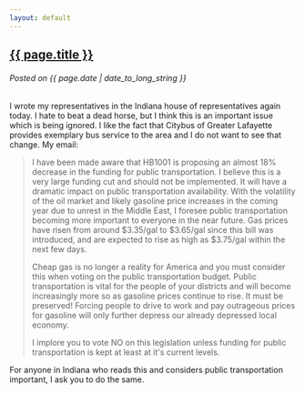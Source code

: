 ```yaml
---
layout: default
---
```

## <a href="{{ page.url }}">{{ page.title }}</a> ##
###### Posted on {{ page.date | date_to_long_string }} ######

I wrote my representatives in the Indiana house of representatives again today.
I hate to beat a dead horse, but I think this is an important issue which is
being ignored. I like the fact that Citybus of Greater Lafayette provides
exemplary bus service to the area and I do not want to see that change. My 
email:

>I have been made aware that HB1001 is proposing an almost 18% decrease in the 
>funding for public transportation. I believe this is a very large funding cut 
>and should not be implemented. It will have a dramatic impact on public 
>transportation availability. With the volatility of the oil market and likely 
>gasoline price increases in the coming year due to unrest in the Middle East, 
>I foresee public transportation becoming more important to everyone in the near 
>future. Gas prices have risen from around $3.35/gal to $3.65/gal since this bill 
>was introduced, and are expected to rise as high as $3.75/gal within the next 
>few days.
>
>Cheap gas is no longer a reality for America and you must consider this when 
>voting on the public transportation budget. Public transportation is vital for 
>the people of your districts and will become increasingly more so as gasoline 
>prices continue to rise. It must be preserved! Forcing people to drive to work 
>and pay outrageous prices for gasoline will only further depress our already 
>depressed local economy.
>
>I implore you to vote NO on this legislation unless funding for public 
>transportation is kept at least at it's current levels.

For anyone in Indiana who reads this and considers public transportation 
important, I ask you to do the same.

